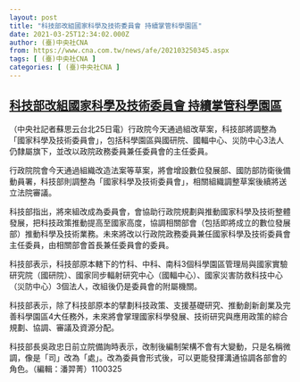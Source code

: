 ```yaml
---
layout: post
title: "科技部改組國家科學及技術委員會 持續掌管科學園區"
date: 2021-03-25T12:34:02.000Z
author: (臺)中央社CNA
from: https://www.cna.com.tw/news/afe/202103250345.aspx
tags: [ (臺)中央社CNA ]
categories: [ (臺)中央社CNA ]
---
```

<!--1616675642000-->
[科技部改組國家科學及技術委員會 持續掌管科學園區](https://www.cna.com.tw/news/afe/202103250345.aspx)
------

<div>
<div></div><div class="paragraph"><p>（中央社記者蘇思云台北25日電）行政院今天通過組改草案，科技部將調整為「國家科學及技術委員會」，包括科學園區與國研院、國輻中心、災防中心3法人仍隸屬旗下，並改以政院政務委員兼任委員會的主任委員。</p><p>行政院院會今天通過組織改造法案等草案，將會增設數位發展部、國防部防衛後備動員署，科技部則調整為「國家科學及技術委員會」，相關組織調整草案後續將送立法院審議。</p><p>科技部指出，將來組改成為委員會，會協助行政院規劃與推動國家科學及技術整體發展，把科技政策推動提高至國家高度，協調相關部會（包括即將成立的數位發展部）推動科學及技術業務。未來將改以行政院政務委員兼任國家科學及技術委員會主任委員，由相關部會首長兼任委員會的委員。</p><p>科技部表示，科技部原本轄下的竹科、中科、南科3個科學園區管理局與國家實驗研究院（國研院）、國家同步輻射研究中心（國輻中心）、國家災害防救科技中心（災防中心）3個法人，改組後仍是委員會的附屬機關。</p><p>科技部表示，除了科技部原本的擘劃科技政策、支援基礎研究、推動創新創業及完善科學園區4大任務外，未來將會掌理國家科學發展、技術研究與應用政策的綜合規劃、協調、審議及資源分配。</p><p>科技部長吳政忠日前立院備詢時表示，改制後編制架構不會有大變動，只是名稱微調，像是「司」改為「處」。改為委員會形式後，可以更能發揮溝通協調各部會的角色。（編輯：潘羿菁）1100325</p></div>
</div>
